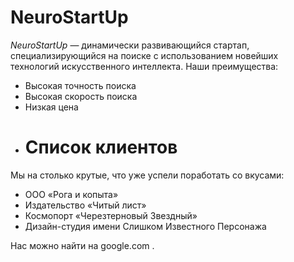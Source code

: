 # NeuroStartUp

*NeuroStartUp* — динамически развивающийся стартап, специализирующийся на поиске с использованием новейших технологий искусственного интеллекта.
Наши преимущества:
* Высокая точность поиска
* Высокая скорость поиска
* Низкая цена
* # Список клиентов
Мы на столько крутые, что уже успели поработать со вкусами:

* ООО «Рога и копыта»
* Издательство «Читый лист»
* Космопорт «Черезтерновый Звездный»
* Дизайн-студия имени Слишком Известного Персонажа

Нас можно найти на google.com .